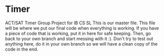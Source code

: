 # Timer
ACT/SAT Timer Group Project for IB CS SL
This is our master file. This file will be where we put our final code when everything is working. If you have a piece of code that is working, put it in here for safe keeping. Then, go back to your own branch and start messing with it :). Don't try to test out anything here, do it in your own branch so we will have a clean copy of the code in the end.
